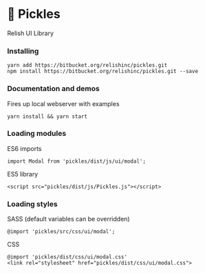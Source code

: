 # 🥒 Pickles

Relish UI Library

### Installing
```
yarn add https://bitbucket.org/relishinc/pickles.git
npm install https://bitbucket.org/relishinc/pickles.git --save
```
### Documentation and demos
Fires up local webserver with examples
```
yarn install && yarn start
```

### Loading modules
ES6 imports
```
import Modal from 'pickles/dist/js/ui/modal';
```
ES5 library
```
<script src="pickles/dist/js/Pickles.js"></script>
```

### Loading styles
SASS (default variables can be overridden)
```
@import 'pickles/src/css/ui/modal';
```
CSS
```
@import 'pickles/dist/css/ui/modal.css'
<link rel="stylesheet" href="pickles/dist/css/ui/modal.css">
```